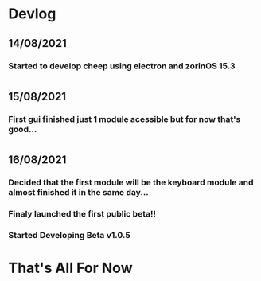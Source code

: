 # Devlog

## 14/08/2021

### Started to develop cheep using electron and zorinOS 15.3

#

## 15/08/2021

### First gui finished just 1 module acessible but for now that's good...

#

## 16/08/2021

### Decided that the first module will be the keyboard module and almost finished it in the same day...

### Finaly launched the first public beta!!

### Started Developing Beta v1.0.5

#

# That's All For Now
